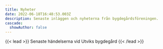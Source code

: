 ```yaml
---
title: Nyheter
date: 2022-06-18T16:48:53.003Z
description: Senaste inläggen och nyheterna från bygdegårdsföreningen.
cascade:
  showAuthor: false
---
```


{{< lead >}}
Senaste händelserna vid Utviks bygdegård
{{< /lead >}}
